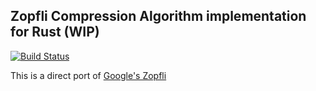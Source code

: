 ## Zopfli Compression Algorithm implementation for Rust (WIP)

[![Build Status](https://travis-ci.org/khernyo/zopfli-rs.svg?branch=master)](https://travis-ci.org/khernyo/zopfli-rs)

This is a direct port of [Google's Zopfli](https://github.com/google/zopfli)
